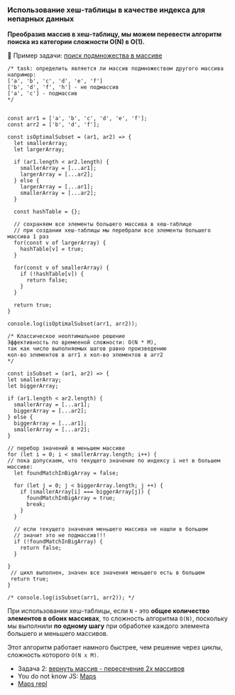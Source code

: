 ### Использование хеш-таблицы в качестве индекса для непарных данных

**Преобразив массив в хеш-таблицу, мы можем перевести алгоритм поиска из категории сложности O(N) в O(1).**

:round_pushpin: Пример задачи: [поиск подмножества в массиве](https://jsfiddle.net/ingavish/5a8rkdoL/43/)

```
/* task: определить является ли массив подмножеством другого массива
например:
['a', 'b', 'c', 'd', 'e', 'f']
['b', 'd', 'f', 'h'] - не подмассив
['a', 'c'] - подмассив
*/


const arr1 = ['a', 'b', 'c', 'd', 'e', 'f'];
const arr2 = ['b', 'd', 'f'];

const isOptimalSubset = (ar1, ar2) => {
  let smallerArray;
  let largerArray;
  
  if (ar1.length < ar2.length) {
    smallerArray = [...ar1];
    largerArray = [...ar2];
  } else {
    largerArray = [...ar1];
    smallerArray = [...ar2];
  }
  
  const hashTable = {};
  
  // сохраняем все элементы большего массива в хеш-таблице
  // при создании хеш-таблицы мы перебрали все элементы большего массива 1 раз
  for(const v of largerArray) {
    hashTable[v] = true;
  }
  
  for(const v of smallerArray) {
    if (!hashTable[v]) {
      return false;
    }
  }
  
  return true;
}

console.log(isOptimalSubset(arr1, arr2));

/* Классическоe неоптимальное решение 
Эффективность по времееной сложности: O(N * M),
так как число выполняемых шагов равно произведению
кол-во элементов в arr1 x кол-во элементов в arr2
*/

const isSubset = (ar1, ar2) => {
let smallerArray;
let biggerArray;

if (ar1.length < ar2.length) {
  smallerArray = [...ar1];
  biggerArray = [...ar2];
} else {
  biggerArray = [...ar1];
  smallerArray = [...ar2];
}

// перебор значений в меньшем массиве
for (let i = 0; i < smallerArray.length; i++) {
// пока допускаем, что текущего значение по индексу i нет в большем массиве:
  let foundMatchInBigArray = false;
  
  for (let j = 0; j < biggerArray.length; j ++) {
    if (smallerArray[i] === biggerArray[j]) {
      foundMatchInBigArray = true;
      break;
    }
  }
  
  // если текущего значения меньшего массива не нашли в большем
  // значит это не подмассив!!!
  if (!foundMatchInBigArray) {
    return false;
  }
  
}
 // цикл выполнен, значен все значения меньшего есть в большем
 return true;
}

/* console.log(isSubset(arr1, arr2)); */
```

При использовании хеш-таблицы, если `N` - это **общее количество элементов в обоих массивах**, то сложность алгоритма `O(N)`,
поскольку мы выполнили **по одному шагу** при обработке каждого элемента большего и меньшего массивов.

Этот алгоритм работает намного быстрее, чем решение через циклы, сложность которого `O(N x M)`.

- Задача 2: [вернуть массив - пересечение 2х массивов](https://jsfiddle.net/ingavish/s6z7vmwc/23/)
- You do not know JS: [Maps](https://github.com/getify/You-Dont-Know-JS/blob/2nd-ed/get-started/ch3.md)
- [Maps repl](https://jsfiddle.net/ingavish/q26wu1vL/1/)
